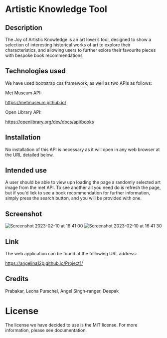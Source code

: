 # Artistic Knowledge Tool

## Description 

The Joy of Artistic Knowledge is an art lover’s tool, designed to show a selection of interesting historical works of art to explore their characteristics, and allowing users to further exlore their favourite pieces with bespoke book recommendations

## Technologies used
We have used bootstrap css framework, as well as two APIs as follows: 

Met Museum API:

https://metmuseum.github.io/

Open Library API:

https://openlibrary.org/dev/docs/api/books

## Installation

No installation of this API is necessary as it will open in any web browser at the URL detailed below.

## Intended use

A user should be able to view upn loading the page a randomly selected art image from the met API. To see another all you need do is refresh the page, but if you'd liek to see a book recommendation for further information, simply press the search button, and you will be provided with one. 

## Screenshot

![Screenshot 2023-02-10 at 16 41 00](https://user-images.githubusercontent.com/117308737/218147277-6cd3a50a-5403-4342-a74b-90c223815a64.png)
![Screenshot 2023-02-10 at 16 41 30](https://user-images.githubusercontent.com/117308737/218147320-d2ca4730-4fac-4595-9a35-8cf24c5d855e.png)

## Link

The web application can be found at the following URL address: 

https://angelina12p.github.io/Project1/

## Credits

Prabakar, Leona
Purschel, Angel
Singh-ranger, Deepak

# License

The license we have decided to use is the MIT license. For more information, please see documentation.






